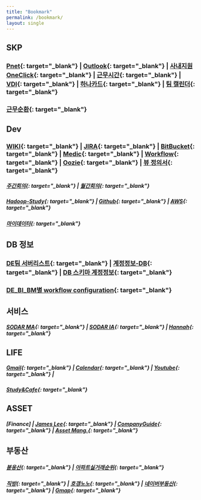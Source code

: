 ```yaml
---
title: "Bookmark"
permalink: /bookmark/
layout: single
---
```



## SKP

### [Pnet](http://pnet.skplanet.com/main/index.aspx){: target="_blank"}  |  [Outlook](https://owa.skplanet.com/owa/#path=/mail){: target="_blank"}  |  [사내지원OneClick](http://supportportal.skplanet.com/main/main.aspx){: target="_blank"}  | [근무시간](http://workinghours.skplanet.com/main){: target="_blank"}  |  [VDI](http://workspace.skplanet.com/Citrix/StoreWeb){: target="_blank"}  |  [하나카드](https://www.hanacard.co.kr/){: target="_blank"}  |  [팀 캘린더](http://wiki.skplanet.com/display/DE/calendar/a2fc534a-343e-4e6d-84ff-1fc4824d7119?calendarName=DE%20Calendar){: target="_blank"} 

### [근무순환](https://skpcorp-my.sharepoint.com/:x:/g/personal/sugap_rho_skplanet_com/EbHDuNI3UlZImEzqZhOoGHQBpwuTuQh4ADJfh_jdcPcMzw?e=aiQXEU){: target="_blank"}

## Dev

### [WIKI](http://wiki.skplanet.com/display/DE/Team+Weekly){: target="_blank"}  |  [JIRA](http://jira.skplanet.com/secure/Dashboard.jspa){: target="_blank"}  |  [BitBucket](http://code.skplanet.com/dashboard){: target="_blank"}  |  [Medic](http://medic.skplanet.co.kr:7000/databases){: target="_blank"}  |  [Workflow](https://skpcorp-my.sharepoint.com/:x:/g/personal/minjun_bae_skplanet_com1/EZ22S12VqWFIo8UifpQQTY8B2cPd52OwDtTd-P21wtivJQ?e=4%3AYbfNlN&at=9){: target="_blank"}  |  [Oozie](http://172.22.224.34:11200/oozie/){: target="_blank"}  |  [뷰 정의서](http://wiki.skplanet.com/pages/viewpage.action?pageId=114731349){: target="_blank"}

##### [주간회의](http://wiki.skplanet.com/display/DE/Team+Weekly){: target="_blank"}  |  [월간회의](http://wiki.skplanet.com/pages/viewpage.action?pageId=336387897){: target="_blank"}

##### [Hadoop-Study](https://wikidocs.net/profile/info/book/6965){: target="_blank"}  |  [Github](https://github.com/jwryu87){: target="_blank"}  |  [AWS](https://ap-northeast-2.console.aws.amazon.com/){: target="_blank"}

##### [마이데이터](http://wiki.skplanet.com/pages/viewpage.action?pageId=335658556){: target="_blank"}

## DB 정보

### [DE팀 서버리스트](https://skpcorp-my.sharepoint.com/:x:/g/personal/cookatrice_skplanet_com/EdQQbgmFIA1DtQW4yv5RQa4B4ibmVLGt3OA0p0u1p2dJVg?e=4%3AzZt8by&at=9){: target="_blank"}  |  [계정정보-DB](http://wiki.skplanet.com/pages/viewpage.action?pageId=75002137){: target="_blank"}  |  [DB 스키마 계정정보](http://wiki.skplanet.com/pages/viewpage.action?pageId=320091775){: target="_blank"}

### [DE_BI_BM별 workflow configuration](https://skpcorp-my.sharepoint.com/:x:/g/personal/minjun_bae_skplanet_com1/EZ22S12VqWFIo8UifpQQTY8B2cPd52OwDtTd-P21wtivJQ?e=4%3AYbfNlN&at=9){: target="_blank"}

## 서비스

##### [SODAR MA](https://sodar.syrup.co.kr/index.html){: target="_blank"}  |  [SODAR IA](https://sodaradmin.syrup.co.kr/index.html){: target="_blank"}  |  [Hannah](https://hannahadmin.syrup.co.kr/#/pages/login){: target="_blank"}

## LIFE

##### [Gmail](https://mail.google.com/mail/u/0/){: target="_blank"}  |  [Calendar](https://calendar.naver.com){: target="_blank"}  |  [Youtube](https://www.youtube.com/){: target="_blank"} |  

##### [Study&Cafe](https://www.youtube.com/watch?v=w87n8j722MQ){: target="_blank"}

## ASSET

##### [Finance]  |  [James Lee](https://blog.naver.com/ionia17){: target="_blank"}  |  [CompanyGuide](http://comp.fnguide.com/){: target="_blank"}  |  [Asset Mang.](https://docs.google.com/spreadsheets/d/1yDYln-okTCJijys8r4rK03Eq4eNVwjXy23WLv563KvU/edit#gid=821932368){: target="_blank"}

## 부동산

##### [붇옹산](https://cafe.naver.com/jaegebal){: target="_blank"}  |  [아파트실거래순위](https://www.todayoung.com/area1.html?area_code=){: target="_blank"}
##### [직방](https://www.zigbang.com/home/apt/map){: target="_blank"}  |  [호갱노노](https://hogangnono.com/){: target="_blank"}  |  [네이버부동산](https://land.naver.com/){: target="_blank"}  |  [Gmap](https://www.google.co.kr/maps/){: target="_blank"}




